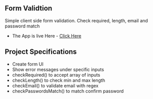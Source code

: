 ## Form Validtion

Simple client side form validation. Check required, length, email and password match
- The App is live Here - [Click Here](https://js-projects-a2gn6m1bv-itsroy69.vercel.app/)

## Project Specifications

- Create form UI
- Show error messages under specific inputs
- checkRequired() to accept array of inputs
- checkLength() to check min and max length
- checkEmail() to validate email with regex
- checkPasswordsMatch() to match confirm password
